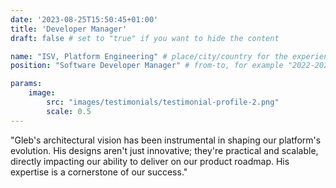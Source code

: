 ```yaml
---
date: '2023-08-25T15:50:45+01:00'
title: 'Developer Manager'
draft: false # set to "true" if you want to hide the content 

name: "ISV, Platform Engineering" # place/city/country for the experience. Fill-in.
position: "Software Developer Manager" # from-to, for example "2022-2024". Fill-in.

params:
    image:
        src: "images/testimonials/testimonial-profile-2.png" 
        scale: 0.5
---
```


"Gleb's architectural vision has been instrumental in shaping our platform's evolution. His designs aren't just innovative; they're practical and scalable, directly impacting our ability to deliver on our product roadmap. His expertise is a cornerstone of our success."